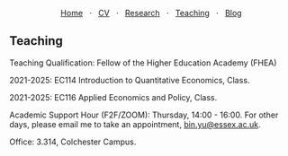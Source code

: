 <p align="center">
  <a href="https://binyueconomics.github.io/">Home</a>
  &nbsp; · &nbsp;
  <a href="https://binyueconomics.github.io/CV">CV</a>
  &nbsp; · &nbsp;
  <a href="https://binyueconomics.github.io/research">Research</a>
  &nbsp; · &nbsp;
  <a href="https://binyueconomics.github.io/teaching">Teaching</a>
  &nbsp; · &nbsp;
  <a href="https://binyueconomics.github.io/blog">Blog</a>
</p>

## Teaching
Teaching Qualification: Fellow of the Higher Education Academy (FHEA)

2021-2025: EC114 Introduction to Quantitative Economics, Class.

2021-2025: EC116 Applied Economics and Policy, Class.

Academic Support Hour (F2F/ZOOM): Thursday, 14:00 - 16:00. For other days, please email me to take an appointment, <bin.yu@essex.ac.uk>.

Office: 3.314, Colchester Campus.

